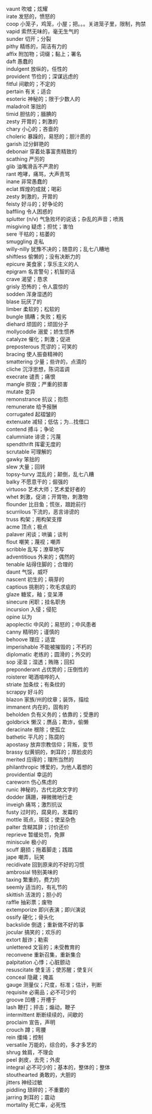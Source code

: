 vaunt 吹嘘；炫耀     
irate 发怒的，愤怒的     
coop 小笼子，鸡笼，小屋；把。。。关进笼子里，限制，拘禁      
vapid 索然无味的，毫无生气的     
sunder 切开；分裂    
pithy 精练的，简洁有力的     
affix 附加物；词缀；黏上；署名      
daft 愚蠢的     
indulgent 放纵的，任性的      
provident 节俭的；深谋远虑的     
fitful 间歇的；不定的    
pertain 有关；适合    
esoteric 神秘的；限于少数人的       
maladroit 笨拙的    
timid 胆怯的；腼腆的    
zesty 开胃的；刺激的    
chary 小心的；吝啬的    
choleric 暴躁的，易怒的；胆汁质的      
garish 过分鲜艳的   
debonair 穿着处事富贵精致的    
scathing 严厉的   
glib 油嘴滑舌不严肃的     
rant 咆哮，痛骂，大声责骂      
inane 非常愚蠢的    
eclat 辉煌的成就；喝彩   
zesty 刺激的，开胃的   
feisty 好斗的；好争论的     
baffling 令人困惑的   
splutter (n/v) 气急败坏的说话；杂乱的声音；喷溅    
misgiving 疑虑；担忧；害怕     
sere 干枯的；枯萎的     
smuggling 走私     
willy-nilly 犹豫不决的；随意的；乱七八糟地       
shiftless 偷懒的；没有决断力的    
epicure 美食家；享乐主义的人       
epigram 名言警句；机智的话       
crave 渴望；恳求      
grisly 恐怖的；令人震惊的     
sodden 浑身湿透的     
blase 玩厌了的     
limber 柔软的；松软的    
bungle 搞糟；失败；粗劣     
diehard 顽固的；顽固分子     
mollycoddle 溺爱；娇生惯养     
catalyze 催化；刺激；促进     
preposterous 荒谬的；可笑的   
bracing 使人振奋精神的      
smattering 少量；些许的，点滴的      
cliche 沉浮思想，陈词滥调    
execrate 谴责；痛恨     
mangle 损毁；严重的损害     
mutate 变异     
remonstrance 抗议；抱怨     
remunerate 给予报酬        
corrugated 起褶皱的       
extenuate 减轻；低估；为...找借口      
contend 搏斗；争论       
calumniate 诽谤；污蔑     
spendthrift 挥霍无度的    
scrutable 可理解的    
gawky 笨拙的    
slew 大量；回转     
topsy-turvy 混乱的；颠倒，乱七八糟    
balky 不愿意干的；倔强的     
virtuoso 艺术大师；艺术爱好者的      
whet 刺激，促进；开胃物，刺激物     
flounder 比目鱼；慌张，踉跄前行      
scurrilous 下流的，恶言诽谤的       
truss 构架；用构架支撑      
acme 顶点；极点     
palaver 闲谈；哄骗；谈判    
flout 嘲笑；蔑视；嘲弄     
scribble 乱写；潦草地写      
adventitious 外来的；偶然的   
tenable 站得住脚的；合理的    
daunt 气馁，威吓     
nascent 初生的；萌芽的    
captious 挑剔的；吹毛求疵的     
glaze 糖浆，釉；变呆滞     
sinecure 闲职；挂名职务      
incursion 入侵；侵犯    
opine 以为     
apoplectic 中风的；易怒的；中风患者     
canny 精明的；谨慎的    
behoove 理应；适宜      
imperishable 不能被摧毁的；不朽的     
diplomatic 老练的；圆滑的；外交的     
sop 浸湿；湿透；贿赂；回扣      
preponderant 占优势的；压倒性的     
roisterer 喝酒喧哗的人     
striate 加条纹；有条纹的    
scrappy 好斗的   
blazon 家族/州的纹章；装饰，描绘     
immanent 内在的，固有的     
beholden 负有义务的；依靠的；受惠的       
goldbrick 懒汉；赝品；欺诈，偷懒     
deracinate 根除；使孤立     
bathetic 平凡的；陈腐的      
apostasy 放弃宗教信仰；背叛，变节     
brassy 似黄铜的，刺耳的；厚脸皮的    
merited 应得的；理所当然的    
philanthropic 博爱的，为他人着想的     
providential 幸运的      
careworn 伤心焦虑的     
runic 神秘的，古代北欧文字的     
dodder 蹒跚，禅微微地行走     
inveigh 痛骂；激烈抗议     
fusty 过时的，腐臭的，发霉的      
mottle 斑点，斑驳；使呈杂色       
palter 含糊其辞；讨价还价     
reprieve 暂缓处罚，免罪     
miniscule 极小的     
scuff 磨损；拖着脚走；践踏     
jape 嘲弄，玩笑    
recidivate 回到原来的不好的习惯     
ambrosial 特别美味的    
taxing 繁重的，费力的    
seemly 适当的，有礼节的      
skittish 活泼的；胆小的    
raffle 抽彩票；废物      
extemporize 即兴表演；即兴演说       
ossify 硬化；骨头化     
backslide 倒退；重新做不好的事       
jocular 搞笑的；欢乐的   
extort 敲诈；勒索     
unlettered 文盲的；未受教育的       
reconvene 重新召集，重新集合     
palpitation 心悸；心脏颤动    
resuscitate 使复活；使苏醒；使复兴      
conceal 隐藏；掩盖    
gauge 测量仪；尺度，标准；估计，判断     
requisite 必需品；必不可少的    
groove 凹槽；开槽于      
lash 鞭打；抨击；煽动，鞭子      
intermittent 断断续续的，间歇的    
proclaim 宣告，声明      
crouch 蹲；弯腰     
rein 缰绳；控制    
versatile 万能的，综合的，多才多艺的     
shrug 耸肩，不理会    
peel 剥皮，去壳；外皮     
integral 必不可少的；基本的，整体的；整体     
stouthearted 勇敢的，大胆的     
jitters 神经过敏     
piddling 琐碎的；不重要的    
jarring 刺耳的；震动      
mortality 死亡率，必死性     

